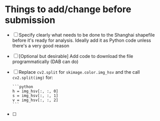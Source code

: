 # Things to add/change before submission

- [ ] Specify clearly what needs to be done to the Shanghai shapefile before it's
      ready for analysis. Ideally add it as Python code unless there's a very good
      reason
- [ ] [Optional but desirable] Add code to download the file programmatically (DAB
      can do)
- [ ] Replace `cv2.split` for `skimage.color.img_hsv` and the call
      `cv2.split(img)` for:

      ```python
      h = img_hsv[:, :, 0]
      s = img_hsv[:, :, 1]
      v = img_hsv[:, :, 2]
      ```
- [ ] 
